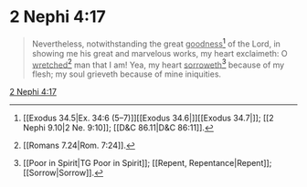 # 2 Nephi 4:17

> Nevertheless, notwithstanding the great <u>goodness</u>[^a] of the Lord, in showing me his great and marvelous works, my heart exclaimeth: O <u>wretched</u>[^b] man that I am! Yea, my heart <u>sorroweth</u>[^c] because of my flesh; my soul grieveth because of mine iniquities.

[2 Nephi 4:17](https://www.churchofjesuschrist.org/study/scriptures/bofm/2-ne/4?lang=eng&id=p17#p17)


[^a]: [[Exodus 34.5|Ex. 34:6 (5–7)]][[Exodus 34.6|]][[Exodus 34.7|]]; [[2 Nephi 9.10|2 Ne. 9:10]]; [[D&C 86.11|D&C 86:11]].  
[^b]: [[Romans 7.24|Rom. 7:24]].  
[^c]: [[Poor in Spirit|TG Poor in Spirit]]; [[Repent, Repentance|Repent]]; [[Sorrow|Sorrow]].  
